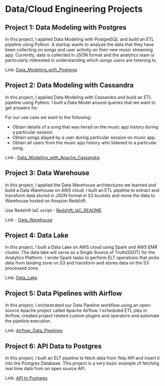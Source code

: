 # Data/Cloud Engineering Projects

## Project 1: Data Modeling with Postgres
In this project, I applied Data Modeling with PostgreSQL and build an ETL pipeline using Python. A startup wants to analyze the data that they have been collecting on songs and user activity on their new music streaming app. Currently, data is collected in JSON format and the analytics team is particularly interested in understanding which songs users are listening to.

Link: [Data_Modeling_with_Postgres](https://github.com/oresttokovenko/Goodreads_ETL/tree/master/Data_Modeling_with_Postgres)

## Project 2: Data Modeling with Cassandra
In this project, I applied Data Modeling with Cassandra and build an ETL pipeline using Python. I built a Data Model around queries that we want to get answers for. 

For our use case we want to the following: 

 - Obtain details of a song that was herad on the music app history during a particular session. 
 - Obtain songs played by a user during particular session on music app. 
 - Obtain all users from the music app history who listened to a particular song.

Link : [Data_Modeling_with_Apache_Cassandra](https://github.com/oresttokovenko/Goodreads_ETL/tree/master/Data_Modeling_with_Apache_Cassandra)

## Project 3: Data Warehouse
In this project, I applied the Data Warehouse architectures we learned and build a Data Warehouse on AWS cloud. I built an ETL pipeline to extract and transform data stored in JSON format in S3 buckets and move the data to Warehouse hosted on Amazon Redshift. 

Use Redshift IaC script - [Redshift_IaC_README](https://github.com/oresttokovenko/Goodreads_ETL/blob/master/Redshift_IaC_README.md)

Link  - [Data_Warehouse](https://github.com/oresttokovenko/Goodreads_ETL/tree/master/Data_Warehouse)

## Project 4: Data Lake
In this project, I built a Data Lake on AWS cloud using Spark and AWS EMR cluster. The data lake will serve as a Single Source of Truth(SSOT) for the Analytics Platform. I wrote Spark tasks to perform ELT operations that picks data from landing zone on S3 and transform and stores data on the S3 processed zone.

Link: [Data_Lake](https://github.com/oresttokovenko/Goodreads_ETL/tree/master/Data_Lake)

## Project 5: Data Pipelines with Airflow
In this project, I orchestrated our Data Pipeline workflow using an open-source Apache project called Apache Airflow. I scheduled ETL jobs in Airflow, created project related custom plugins and operators and automate the pipeline execution. 

Link:  [Airflow_Data_Pipelines](https://github.com/oresttokovenko/Goodreads_ETL/tree/master/Airflow_Data_Pipelines)

## Project 6: API Data to Postgres
In this project, I built an ELT pipeline to fetch data from Yelp API and insert it into the Postgres Database. This project is a very basic example of fetching real time data from an open source API.

Link: [API to Postgres](https://github.com/oresttokovenko/Goodreads_ETL/tree/master/Data_Api_to_Postgres)

